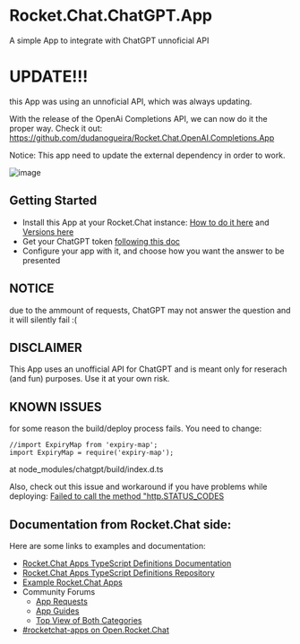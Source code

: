 # Rocket.Chat.ChatGPT.App
A simple App to integrate with ChatGPT unnoficial API

# **UPDATE!!!** 
this App was using an unnoficial API, which was always updating.

With the release of the OpenAi Completions API, we can now do it the proper way. Check it out:
https://github.com/dudanogueira/Rocket.Chat.OpenAI.Completions.App


Notice: This app need to update the external dependency in order to work.

![image](https://user-images.githubusercontent.com/1761174/206304501-505c1031-30c8-4f9c-817f-aec2427395ca.png)


## Getting Started
- Install this App at your Rocket.Chat instance: [How to do it here](https://docs.rocket.chat/air-gapped-workspaces/manual-app-installation#installing-an-app) and [Versions here](https://github.com/dudanogueira/Rocket.Chat.ChatGPT.App/tree/master/dist)
- Get your ChatGPT token [following this doc](https://github.com/acheong08/ChatGPT/wiki/Setup)
- Configure your app with it, and choose how you want the answer to be presented

## NOTICE
due to the ammount of requests, ChatGPT may not answer the question and it will silently fail :(

## DISCLAIMER
This App uses an unofficial API for ChatGPT and is meant only for reserach (and fun) purposes. Use it at your own risk.

## KNOWN ISSUES
for some reason the build/deploy process fails. You need to change:
```
//import ExpiryMap from 'expiry-map';
import ExpiryMap = require('expiry-map');
```
at node_modules/chatgpt/build/index.d.ts

Also, check out this issue and workaround if you have problems while deploying:
[Failed to call the method "http.STATUS_CODES](https://github.com/dudanogueira/Rocket.Chat.ChatGPT.App/issues/1)


## Documentation from Rocket.Chat side:
Here are some links to examples and documentation:
- [Rocket.Chat Apps TypeScript Definitions Documentation](https://rocketchat.github.io/Rocket.Chat.Apps-engine/)
- [Rocket.Chat Apps TypeScript Definitions Repository](https://github.com/RocketChat/Rocket.Chat.Apps-engine)
- [Example Rocket.Chat Apps](https://github.com/graywolf336/RocketChatApps)
- Community Forums
  - [App Requests](https://forums.rocket.chat/c/rocket-chat-apps/requests)
  - [App Guides](https://forums.rocket.chat/c/rocket-chat-apps/guides)
  - [Top View of Both Categories](https://forums.rocket.chat/c/rocket-chat-apps)
- [#rocketchat-apps on Open.Rocket.Chat](https://open.rocket.chat/channel/rocketchat-apps)
